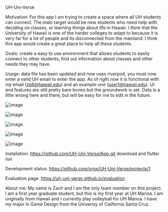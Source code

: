 UH-Uni-Verse

Motivation: For this app I am trying to create a space where all UH students can connect. The main target would be new students who need help with deciding on classes, or learning things about life in Hawaii. I think that the University of Hawaii is one of the harder colleges to adapt to because it is very far for a lot of people and its disconnected from the mainland. I think this app would create a great place to help all these students.

Goals: create a easy to use environment that allows students to easily connect to other students, find out information about classes and other needs they may have.

Usage: data file has been updated and now uses riverpod, you must now enter a valid UH email to enter the app. As of right now it is functional with my email (zp6@hawaii.edu) and an example one (user1@hawaii.edu). UI and features are still pretty bare bones but the groundwork is set. Data is a little wrong here and there, but will be easy for me to edit in the future.

![image](https://github.com/UH-Uni-Verse/UH-Uni-Verse.github.io/assets/143297380/caec9763-ef9a-4bb6-97e4-3613143dda09)

![image](https://github.com/UH-Uni-Verse/UH-Uni-Verse.github.io/assets/143297380/37418ce7-75e7-4dcd-a66d-7282d5da35ab)

![image](https://github.com/UH-Uni-Verse/UH-Uni-Verse.github.io/assets/143297380/4a345f37-4ca3-4b71-b0dd-cf6bfe3a7640)

![image](https://github.com/UH-Uni-Verse/UH-Uni-Verse.github.io/assets/143297380/938d7acb-a448-401b-84a3-866bb485cd26)

![image](https://github.com/UH-Uni-Verse/UH-Uni-Verse.github.io/assets/143297380/c035c600-74cf-429b-9842-5d17644ebdca)


Installation: 
https://github.com/UH-Uni-Verse/App.git
download and flutter run

Development status: https://github.com/orgs/UH-Uni-Verse/projects/1

Evaluation page: https://uh-uni-verse.github.io/evaluation

About me: My name is Zach and I am the only team member on this project. I am a first year graduate student,  but this is my first year at UH Manoa. I am originally from Hawaii and I currently play volleyball for UH Manoa. I have my major in Game Design from the Univerisy of California Santa Cruz. 

